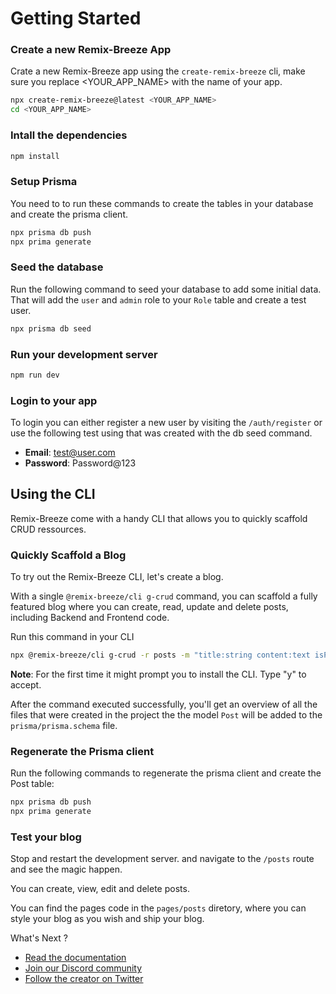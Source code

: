 # Getting Started

### Create a new Remix-Breeze App

Crate a new Remix-Breeze app using the `create-remix-breeze` cli, make sure you replace <YOUR_APP_NAME> with the name of your app.

```bash
npx create-remix-breeze@latest <YOUR_APP_NAME>
cd <YOUR_APP_NAME>
```

### Intall the dependencies

```bash
npm install
```

### Setup Prisma

You need to to run these commands to create the tables in your database and create the prisma client.

```bash
npx prisma db push
npx prima generate
```

### Seed the database

Run the following command to seed your database to add some initial data. That will add the `user` and `admin` role to your `Role` table and create a test user.

```bash
npx prisma db seed
```

### Run your development server

```bash
npm run dev
```

### Login to your app

To login you can either register a new user by visiting the `/auth/register`
or use the following test using that was created with the db seed command.

- **Email**: test@user.com
- **Password**: Password@123

## Using the CLI

Remix-Breeze come with a handy CLI that allows you to quickly scaffold CRUD ressources.

### Quickly Scaffold a Blog

To try out the Remix-Breeze CLI, let's create a blog.

With a single `@remix-breeze/cli g-crud` command, you can scaffold a fully featured blog where you can create, read, update and delete posts, including Backend and Frontend code.

Run this command in your CLI

```bash
npx @remix-breeze/cli g-crud -r posts -m "title:string content:text isPublished:boolean"
```

**Note**: For the first time it might prompt you to install the CLI. Type "y" to accept.

After the command executed successfully, you'll get an overview of all the files that were created in the project the the model `Post` will be added to the `prisma/prisma.schema` file.

### Regenerate the Prisma client

Run the following commands to regenerate the prisma client and create the Post table:

```bash
npx prisma db push
npx prima generate
```

### Test your blog

Stop and restart the development server. and navigate to the `/posts` route and see the magic happen.

You can create, view, edit and delete posts.

You can find the pages code in the `pages/posts` diretory, where you can style your blog as you wish and ship your blog.

What's Next ?

- [Read the documentation](https://remixbreeze.com/docs)
- [Join our Discord community](https://discord.gg/W7774VAbSM)
- [Follow the creator on Twitter](https://x.com/Paterson1720)
